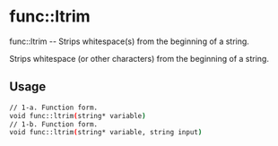 # func::ltrim
func::ltrim -- Strips whitespace(s) from the beginning of a string.

Strips whitespace (or other characters) from the beginning of a string.

## Usage
```sh
// 1-a. Function form.
void func::ltrim(string* variable)
// 1-b. Function form.
void func::ltrim(string* variable, string input)
```
